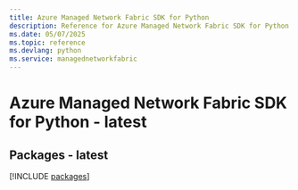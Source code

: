 ```yaml
---
title: Azure Managed Network Fabric SDK for Python
description: Reference for Azure Managed Network Fabric SDK for Python
ms.date: 05/07/2025
ms.topic: reference
ms.devlang: python
ms.service: managednetworkfabric
---
```

# Azure Managed Network Fabric SDK for Python - latest
## Packages - latest
[!INCLUDE [packages](managed-network-fabric-index.md)]